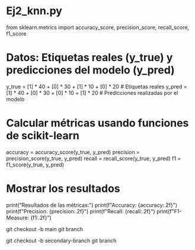 # Ej2_knn.py
from sklearn.metrics import accuracy_score, precision_score, recall_score, f1_score

# Datos: Etiquetas reales (y_true) y predicciones del modelo (y_pred)
y_true = [1] * 40 + [0] * 30 + [1] * 10 + [0] * 20  # Etiquetas reales
y_pred = [1] * 40 + [0] * 30 + [0] * 10 + [1] * 20  # Predicciones realizadas por el modelo

# Calcular métricas usando funciones de scikit-learn
accuracy = accuracy_score(y_true, y_pred)
precision = precision_score(y_true, y_pred)
recall = recall_score(y_true, y_pred)
f1 = f1_score(y_true, y_pred)

# Mostrar los resultados
print("Resultados de las métricas:")
print(f"Accuracy: {accuracy:.2f}")
print(f"Precision: {precision:.2f}")
print(f"Recall: {recall:.2f}")
print(f"F1-Measure: {f1:.2f}")


git checkout -b main
git branch

git checkout -b secondary-branch
git branch
